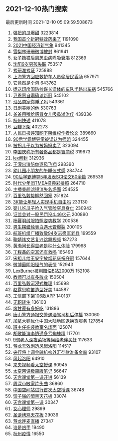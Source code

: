 ## 2021-12-10热门搜索 
最后更新时间 2021-12-10 05:09:59.508673 
1. [强扭的瓜爆甜](https://s.weibo.com/weibo?q=%23%E5%BC%BA%E6%89%AD%E7%9A%84%E7%93%9C%E7%88%86%E7%94%9C%23&Refer=top) 3223814
1. [我国首个新冠特效药来了](https://s.weibo.com/weibo?q=%23%E6%88%91%E5%9B%BD%E9%A6%96%E4%B8%AA%E6%96%B0%E5%86%A0%E7%89%B9%E6%95%88%E8%8D%AF%E6%9D%A5%E4%BA%86%23&Refer=top) 1191090
1. [2021中国经济新气象](https://s.weibo.com/weibo?q=%232021%E4%B8%AD%E5%9B%BD%E7%BB%8F%E6%B5%8E%E6%96%B0%E6%B0%94%E8%B1%A1%23&Refer=top) 941345
1. [雪梨林珊珊微博被封](https://s.weibo.com/weibo?q=%23%E9%9B%AA%E6%A2%A8%E6%9E%97%E7%8F%8A%E7%8F%8A%E5%BE%AE%E5%8D%9A%E8%A2%AB%E5%B0%81%23&Refer=top) 861941
1. [女子撸猫后患恙虫病呼吸衰竭](https://s.weibo.com/weibo?q=%23%E5%A5%B3%E5%AD%90%E6%92%B8%E7%8C%AB%E5%90%8E%E6%82%A3%E6%81%99%E8%99%AB%E7%97%85%E5%91%BC%E5%90%B8%E8%A1%B0%E7%AB%AD%23&Refer=top) 812369
1. [沈阳9岁男孩失联](https://s.weibo.com/weibo?q=%23%E6%B2%88%E9%98%B39%E5%B2%81%E7%94%B7%E5%AD%A9%E5%A4%B1%E8%81%94%23&Refer=top) 753517
1. [考研准考证](https://s.weibo.com/weibo?q=%E8%80%83%E7%A0%94%E5%87%86%E8%80%83%E8%AF%81&Refer=top) 725888
1. [上海警方回应救护车人员偷居民香肠](https://s.weibo.com/weibo?q=%23%E4%B8%8A%E6%B5%B7%E8%AD%A6%E6%96%B9%E5%9B%9E%E5%BA%94%E6%95%91%E6%8A%A4%E8%BD%A6%E4%BA%BA%E5%91%98%E5%81%B7%E5%B1%85%E6%B0%91%E9%A6%99%E8%82%A0%23&Refer=top) 657971
1. [它竟然是个包](https://s.weibo.com/weibo?q=%23%E5%AE%83%E7%AB%9F%E7%84%B6%E6%98%AF%E4%B8%AA%E5%8C%85%23&Refer=top) 643762
1. [运送印度国防参谋长遗体的车队半路出车祸](https://s.weibo.com/weibo?q=%23%E8%BF%90%E9%80%81%E5%8D%B0%E5%BA%A6%E5%9B%BD%E9%98%B2%E5%8F%82%E8%B0%8B%E9%95%BF%E9%81%97%E4%BD%93%E7%9A%84%E8%BD%A6%E9%98%9F%E5%8D%8A%E8%B7%AF%E5%87%BA%E8%BD%A6%E7%A5%B8%23&Refer=top) 545766
1. [尹恩惠自曝确诊新冠](https://s.weibo.com/weibo?q=%23%E5%B0%B9%E6%81%A9%E6%83%A0%E8%87%AA%E6%9B%9D%E7%A1%AE%E8%AF%8A%E6%96%B0%E5%86%A0%23&Refer=top) 545102
1. [没品商家你睡了吗](https://s.weibo.com/weibo?q=%23%E6%B2%A1%E5%93%81%E5%95%86%E5%AE%B6%E4%BD%A0%E7%9D%A1%E4%BA%86%E5%90%97%23&Refer=top) 543361
1. [日剧美丽的他](https://s.weibo.com/weibo?q=%E6%97%A5%E5%89%A7%E7%BE%8E%E4%B8%BD%E7%9A%84%E4%BB%96&Refer=top) 530763
1. [爸爸用嘴给感冒女儿吸鼻涕治疗](https://s.weibo.com/weibo?q=%23%E7%88%B8%E7%88%B8%E7%94%A8%E5%98%B4%E7%BB%99%E6%84%9F%E5%86%92%E5%A5%B3%E5%84%BF%E5%90%B8%E9%BC%BB%E6%B6%95%E6%B2%BB%E7%96%97%23&Refer=top) 439336
1. [杭州快递](https://s.weibo.com/weibo?q=%23%E6%9D%AD%E5%B7%9E%E5%BF%AB%E9%80%92%23&Refer=top) 411078
1. [豆瓣下架](https://s.weibo.com/weibo?q=%E8%B1%86%E7%93%A3%E4%B8%8B%E6%9E%B6&Refer=top) 402273
1. [人民日报评知网下架维权作者论文](https://s.weibo.com/weibo?q=%23%E4%BA%BA%E6%B0%91%E6%97%A5%E6%8A%A5%E8%AF%84%E7%9F%A5%E7%BD%91%E4%B8%8B%E6%9E%B6%E7%BB%B4%E6%9D%83%E4%BD%9C%E8%80%85%E8%AE%BA%E6%96%87%23&Refer=top) 389660
1. [90后学霸博导常被误认为师姐](https://s.weibo.com/weibo?q=%2390%E5%90%8E%E5%AD%A6%E9%9C%B8%E5%8D%9A%E5%AF%BC%E5%B8%B8%E8%A2%AB%E8%AF%AF%E8%AE%A4%E4%B8%BA%E5%B8%88%E5%A7%90%23&Refer=top) 324455
1. [被拐儿子以为被妈妈卖了](https://s.weibo.com/weibo?q=%23%E8%A2%AB%E6%8B%90%E5%84%BF%E5%AD%90%E4%BB%A5%E4%B8%BA%E8%A2%AB%E5%A6%88%E5%A6%88%E5%8D%96%E4%BA%86%23&Refer=top) 323094
1. [李国庆称所有奢侈品都是智商税](https://s.weibo.com/weibo?q=%23%E6%9D%8E%E5%9B%BD%E5%BA%86%E7%A7%B0%E6%89%80%E6%9C%89%E5%A5%A2%E4%BE%88%E5%93%81%E9%83%BD%E6%98%AF%E6%99%BA%E5%95%86%E7%A8%8E%23&Refer=top) 319673
1. [lex解封](https://s.weibo.com/weibo?q=%23lex%E8%A7%A3%E5%B0%81%23&Refer=top) 312936
1. [王濛出演陪你逐风飞翔](https://s.weibo.com/weibo?q=%23%E7%8E%8B%E6%BF%9B%E5%87%BA%E6%BC%94%E9%99%AA%E4%BD%A0%E9%80%90%E9%A3%8E%E9%A3%9E%E7%BF%94%23&Refer=top) 298390
1. [幼儿园小朋友的午睡仪式感](https://s.weibo.com/weibo?q=%23%E5%B9%BC%E5%84%BF%E5%9B%AD%E5%B0%8F%E6%9C%8B%E5%8F%8B%E7%9A%84%E5%8D%88%E7%9D%A1%E4%BB%AA%E5%BC%8F%E6%84%9F%23&Refer=top) 284744
1. [90后学霸博导5年发表SCI论文60余篇](https://s.weibo.com/weibo?q=%2390%E5%90%8E%E5%AD%A6%E9%9C%B8%E5%8D%9A%E5%AF%BC5%E5%B9%B4%E5%8F%91%E8%A1%A8SCI%E8%AE%BA%E6%96%8760%E4%BD%99%E7%AF%87%23&Refer=top) 269539
1. [时代少年团TMEA盛典彩排照](https://s.weibo.com/weibo?q=%23%E6%97%B6%E4%BB%A3%E5%B0%91%E5%B9%B4%E5%9B%A2TMEA%E7%9B%9B%E5%85%B8%E5%BD%A9%E6%8E%92%E7%85%A7%23&Refer=top) 264710
1. [主播美颜滤镜消失名场面](https://s.weibo.com/weibo?q=%23%E4%B8%BB%E6%92%AD%E7%BE%8E%E9%A2%9C%E6%BB%A4%E9%95%9C%E6%B6%88%E5%A4%B1%E5%90%8D%E5%9C%BA%E9%9D%A2%23&Refer=top) 254525
1. [百里弘毅接柳然回家](https://s.weibo.com/weibo?q=%23%E7%99%BE%E9%87%8C%E5%BC%98%E6%AF%85%E6%8E%A5%E6%9F%B3%E7%84%B6%E5%9B%9E%E5%AE%B6%23&Refer=top) 251824
1. [3K能让年轻人实现手机自由吗](https://s.weibo.com/weibo?q=%233K%E8%83%BD%E8%AE%A9%E5%B9%B4%E8%BD%BB%E4%BA%BA%E5%AE%9E%E7%8E%B0%E6%89%8B%E6%9C%BA%E8%87%AA%E7%94%B1%E5%90%97%23&Refer=top) 233130
1. [婴儿吃瓜子呛入气管险窒息身亡](https://s.weibo.com/weibo?q=%23%E5%A9%B4%E5%84%BF%E5%90%83%E7%93%9C%E5%AD%90%E5%91%9B%E5%85%A5%E6%B0%94%E7%AE%A1%E9%99%A9%E7%AA%92%E6%81%AF%E8%BA%AB%E4%BA%A1%23&Refer=top) 230942
1. [证监会对一股民罚没4.46亿元](https://s.weibo.com/weibo?q=%23%E8%AF%81%E7%9B%91%E4%BC%9A%E5%AF%B9%E4%B8%80%E8%82%A1%E6%B0%91%E7%BD%9A%E6%B2%A14.46%E4%BA%BF%E5%85%83%23&Refer=top) 200890
1. [杨幂羽绒服拍照姿势教学](https://s.weibo.com/weibo?q=%23%E6%9D%A8%E5%B9%82%E7%BE%BD%E7%BB%92%E6%9C%8D%E6%8B%8D%E7%85%A7%E5%A7%BF%E5%8A%BF%E6%95%99%E5%AD%A6%23&Refer=top) 200536
1. [男生摆蜡烛表白遇水管爆裂](https://s.weibo.com/weibo?q=%23%E7%94%B7%E7%94%9F%E6%91%86%E8%9C%A1%E7%83%9B%E8%A1%A8%E7%99%BD%E9%81%87%E6%B0%B4%E7%AE%A1%E7%88%86%E8%A3%82%23&Refer=top) 200105
1. [航班机组广播致敬94岁志愿军老兵](https://s.weibo.com/weibo?q=%23%E8%88%AA%E7%8F%AD%E6%9C%BA%E7%BB%84%E5%B9%BF%E6%92%AD%E8%87%B4%E6%95%AC94%E5%B2%81%E5%BF%97%E6%84%BF%E5%86%9B%E8%80%81%E5%85%B5%23&Refer=top) 199559
1. [鞠婧祎文艺复兴跳舞视频](https://s.weibo.com/weibo?q=%23%E9%9E%A0%E5%A9%A7%E7%A5%8E%E6%96%87%E8%89%BA%E5%A4%8D%E5%85%B4%E8%B7%B3%E8%88%9E%E8%A7%86%E9%A2%91%23&Refer=top) 187273
1. [黄渤问长得显老是种什么体验](https://s.weibo.com/weibo?q=%23%E9%BB%84%E6%B8%A4%E9%97%AE%E9%95%BF%E5%BE%97%E6%98%BE%E8%80%81%E6%98%AF%E7%A7%8D%E4%BB%80%E4%B9%88%E4%BD%93%E9%AA%8C%23&Refer=top) 179968
1. [丁程鑫的空耳还有救吗](https://s.weibo.com/weibo?q=%23%E4%B8%81%E7%A8%8B%E9%91%AB%E7%9A%84%E7%A9%BA%E8%80%B3%E8%BF%98%E6%9C%89%E6%95%91%E5%90%97%23&Refer=top) 165493
1. [宋祖儿给王安宇放烟花庆祝夺冠](https://s.weibo.com/weibo?q=%23%E5%AE%8B%E7%A5%96%E5%84%BF%E7%BB%99%E7%8E%8B%E5%AE%89%E5%AE%87%E6%94%BE%E7%83%9F%E8%8A%B1%E5%BA%86%E7%A5%9D%E5%A4%BA%E5%86%A0%23&Refer=top) 157644
1. [微博最阴阳怪气的表情](https://s.weibo.com/weibo?q=%23%E5%BE%AE%E5%8D%9A%E6%9C%80%E9%98%B4%E9%98%B3%E6%80%AA%E6%B0%94%E7%9A%84%E8%A1%A8%E6%83%85%23&Refer=top) 152943
1. [LexBurner被判赔偿B站2000万](https://s.weibo.com/weibo?q=%23LexBurner%E8%A2%AB%E5%88%A4%E8%B5%94%E5%81%BFB%E7%AB%992000%E4%B8%87%23&Refer=top) 152108
1. [教师可以有多敬业](https://s.weibo.com/weibo?q=%23%E6%95%99%E5%B8%88%E5%8F%AF%E4%BB%A5%E6%9C%89%E5%A4%9A%E6%95%AC%E4%B8%9A%23&Refer=top) 150504
1. [百里弘毅沉浸式推理](https://s.weibo.com/weibo?q=%23%E7%99%BE%E9%87%8C%E5%BC%98%E6%AF%85%E6%B2%89%E6%B5%B8%E5%BC%8F%E6%8E%A8%E7%90%86%23&Refer=top) 145698
1. [赵露思吹笛造型好美](https://s.weibo.com/weibo?q=%23%E8%B5%B5%E9%9C%B2%E6%80%9D%E5%90%B9%E7%AC%9B%E9%80%A0%E5%9E%8B%E5%A5%BD%E7%BE%8E%23&Refer=top) 144587
1. [工信部下架106款APP](https://s.weibo.com/weibo?q=%23%E5%B7%A5%E4%BF%A1%E9%83%A8%E4%B8%8B%E6%9E%B6106%E6%AC%BEAPP%23&Refer=top) 140137
1. [无职转生](https://s.weibo.com/weibo?q=%E6%97%A0%E8%81%8C%E8%BD%AC%E7%94%9F&Refer=top) 136103
1. [烤甘蔗有多好吃](https://s.weibo.com/weibo?q=%23%E7%83%A4%E7%94%98%E8%94%97%E6%9C%89%E5%A4%9A%E5%A5%BD%E5%90%83%23&Refer=top) 131886
1. [唐山警方通报交警遇酒驾司机后停播](https://s.weibo.com/weibo?q=%23%E5%94%90%E5%B1%B1%E8%AD%A6%E6%96%B9%E9%80%9A%E6%8A%A5%E4%BA%A4%E8%AD%A6%E9%81%87%E9%85%92%E9%A9%BE%E5%8F%B8%E6%9C%BA%E5%90%8E%E5%81%9C%E6%92%AD%23&Refer=top) 130060
1. [加拿大鹅优化中国大陆地区退换货服务](https://s.weibo.com/weibo?q=%23%E5%8A%A0%E6%8B%BF%E5%A4%A7%E9%B9%85%E4%BC%98%E5%8C%96%E4%B8%AD%E5%9B%BD%E5%A4%A7%E9%99%86%E5%9C%B0%E5%8C%BA%E9%80%80%E6%8D%A2%E8%B4%A7%E6%9C%8D%E5%8A%A1%23&Refer=top) 127854
1. [班主任突袭教室名场面](https://s.weibo.com/weibo?q=%23%E7%8F%AD%E4%B8%BB%E4%BB%BB%E7%AA%81%E8%A2%AD%E6%95%99%E5%AE%A4%E5%90%8D%E5%9C%BA%E9%9D%A2%23&Refer=top) 125074
1. [胡歌能演李逍遥多亏蜘蛛精](https://s.weibo.com/weibo?q=%23%E8%83%A1%E6%AD%8C%E8%83%BD%E6%BC%94%E6%9D%8E%E9%80%8D%E9%81%A5%E5%A4%9A%E4%BA%8F%E8%9C%98%E8%9B%9B%E7%B2%BE%23&Refer=top) 117701
1. [9旬老人深夜菜场等候给老伴买虾](https://s.weibo.com/weibo?q=%239%E6%97%AC%E8%80%81%E4%BA%BA%E6%B7%B1%E5%A4%9C%E8%8F%9C%E5%9C%BA%E7%AD%89%E5%80%99%E7%BB%99%E8%80%81%E4%BC%B4%E4%B9%B0%E8%99%BE%23&Refer=top) 117633
1. [蒋龙无效剧透风起洛阳](https://s.weibo.com/weibo?q=%23%E8%92%8B%E9%BE%99%E6%97%A0%E6%95%88%E5%89%A7%E9%80%8F%E9%A3%8E%E8%B5%B7%E6%B4%9B%E9%98%B3%23&Refer=top) 114517
1. [央行将上调金融机构外汇存款准备金率](https://s.weibo.com/weibo?q=%23%E5%A4%AE%E8%A1%8C%E5%B0%86%E4%B8%8A%E8%B0%83%E9%87%91%E8%9E%8D%E6%9C%BA%E6%9E%84%E5%A4%96%E6%B1%87%E5%AD%98%E6%AC%BE%E5%87%86%E5%A4%87%E9%87%91%E7%8E%87%23&Refer=top) 93107
1. [风起洛阳](https://s.weibo.com/weibo?q=%E9%A3%8E%E8%B5%B7%E6%B4%9B%E9%98%B3&Refer=top) 64910
1. [来央视频看太空授课](https://s.weibo.com/weibo?q=%23%E6%9D%A5%E5%A4%AE%E8%A7%86%E9%A2%91%E7%9C%8B%E5%A4%AA%E7%A9%BA%E6%8E%88%E8%AF%BE%23&Refer=top) 60945
1. [太空网课极简版笔记](https://s.weibo.com/weibo?q=%23%E5%A4%AA%E7%A9%BA%E7%BD%91%E8%AF%BE%E6%9E%81%E7%AE%80%E7%89%88%E7%AC%94%E8%AE%B0%23&Refer=top) 56647
1. [天宫课堂第一课开讲](https://s.weibo.com/weibo?q=%23%E5%A4%A9%E5%AE%AB%E8%AF%BE%E5%A0%82%E7%AC%AC%E4%B8%80%E8%AF%BE%E5%BC%80%E8%AE%B2%23&Refer=top) 56139
1. [周深小敏家片头曲](https://s.weibo.com/weibo?q=%23%E5%91%A8%E6%B7%B1%E5%B0%8F%E6%95%8F%E5%AE%B6%E7%89%87%E5%A4%B4%E6%9B%B2%23&Refer=top) 36860
1. [中国空间站进行首次太空授课](https://s.weibo.com/weibo?q=%23%E4%B8%AD%E5%9B%BD%E7%A9%BA%E9%97%B4%E7%AB%99%E8%BF%9B%E8%A1%8C%E9%A6%96%E6%AC%A1%E5%A4%AA%E7%A9%BA%E6%8E%88%E8%AF%BE%23&Refer=top) 36748
1. [饺子届的暗黑天花板](https://s.weibo.com/weibo?q=%23%E9%A5%BA%E5%AD%90%E5%B1%8A%E7%9A%84%E6%9A%97%E9%BB%91%E5%A4%A9%E8%8A%B1%E6%9D%BF%23&Refer=top) 33074
1. [天宫课堂第一课](https://s.weibo.com/weibo?q=%23%E5%A4%A9%E5%AE%AB%E8%AF%BE%E5%A0%82%E7%AC%AC%E4%B8%80%E8%AF%BE%23&Refer=top) 30347
1. [女心理师](https://s.weibo.com/weibo?q=%E5%A5%B3%E5%BF%83%E7%90%86%E5%B8%88&Refer=top) 29899
1. [圣诞烤鸡天花板](https://s.weibo.com/weibo?q=%23%E5%9C%A3%E8%AF%9E%E7%83%A4%E9%B8%A1%E5%A4%A9%E8%8A%B1%E6%9D%BF%23&Refer=top) 29039
1. [蒋龙连麦直播](https://s.weibo.com/weibo?q=%23%E8%92%8B%E9%BE%99%E8%BF%9E%E9%BA%A6%E7%9B%B4%E6%92%AD%23&Refer=top) 27347
1. [谁是凶手](https://s.weibo.com/weibo?q=%E8%B0%81%E6%98%AF%E5%87%B6%E6%89%8B&Refer=top) 19490
1. [杭州疫情](https://s.weibo.com/weibo?q=%E6%9D%AD%E5%B7%9E%E7%96%AB%E6%83%85&Refer=top) 16550
